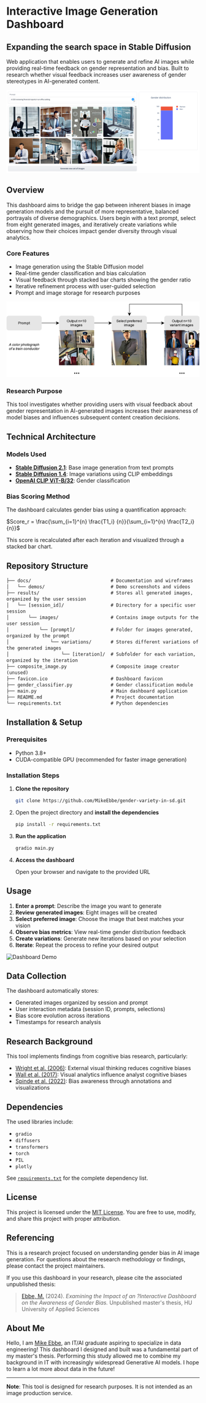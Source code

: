 # Interactive Image Generation Dashboard
## Expanding the search space in Stable Diffusion

Web application that enables users to generate and refine AI images while providing real-time feedback on gender representation and bias. Built to research whether visual feedback increases user awareness of gender stereotypes in AI-generated content.

![Dashboard](docs/demo/dashboard.png "Dashboard")

## Overview

This dashboard aims to bridge the gap between inherent biases in image generation models and the pursuit of more representative, balanced portrayals of diverse demographics. Users begin with a text prompt, select from eight generated images, and iteratively create variations while observing how their choices impact gender diversity through visual analytics.

### Core Features

- Image generation using the Stable Diffusion model
- Real-time gender classification and bias calculation
- Visual feedback through stacked bar charts showing the gender ratio
- Iterative refinement process with user-guided selection
- Prompt and image storage for research purposes

![Image Generation Flow](docs/image_generation_flow.png "Image Generation Flow")

### Research Purpose

This tool investigates whether providing users with visual feedback about gender representation in AI-generated images increases their awareness of model biases and influences subsequent content creation decisions.

## Technical Architecture

### Models Used
- [**Stable Diffusion 2.1**](https://huggingface.co/stabilityai/stable-diffusion-2-1): Base image generation from text prompts
- [**Stable Diffusion 1.4**](https://huggingface.co/lambdalabs/sd-image-variations-diffusers): Image variations using CLIP embeddings
- [**OpenAI CLIP ViT-B/32**](https://huggingface.co/openai/clip-vit-base-patch32): Gender classification

### Bias Scoring Method
The dashboard calculates gender bias using a quantification approach:

$Score_r = \frac{\sum_{i=1}^{n}  \frac{T1_i} {n}}{\sum_{i=1}^{n}  \frac{T2_i} {n}}$

This score is recalculated after each iteration and visualized through a stacked bar chart.

## Repository Structure

```
├── docs/                             # Documentation and wireframes
│   └── demos/                        # Demo screenshots and videos
├── results/                          # Stores all generated images, organized by the user session
│   └── [session_id]/                 # Directory for a specific user session
│       └── images/                   # Contains image outputs for the user session
│           └── [prompt]/             # Folder for images generated, organized by the prompt
│               └── variations/       # Stores different variations of the generated images
│                   └── [iteration]/  # Subfolder for each variation, organized by the iteration
├── composite_image.py                # Composite image creator (unused)
├── favicon.ico                       # Dashboard favicon
├── gender_classifier.py              # Gender classification module
├── main.py                           # Main dashboard application
├── README.md                         # Project documentation
└── requirements.txt                  # Python dependencies
```

## Installation & Setup

### Prerequisites
- Python 3.8+
- CUDA-compatible GPU (recommended for faster image generation)

### Installation Steps

1. **Clone the repository**

   ```bash
   git clone https://github.com/MikeEbbe/gender-variety-in-sd.git
   ```

2. Open the project directory and **install the dependencies**

   ```bash
   pip install -r requirements.txt
   ```

3. **Run the application**

   ```bash
   gradio main.py
   ```

4. **Access the dashboard**

   Open your browser and navigate to the provided URL

## Usage

1. **Enter a prompt**: Describe the image you want to generate
2. **Review generated images**: Eight images will be created
3. **Select preferred image**: Choose the image that best matches your vision
4. **Observe bias metrics**: View real-time gender distribution feedback
5. **Create variations**: Generate new iterations based on your selection
6. **Iterate**: Repeat the process to refine your desired output

![Dashboard Demo](docs/demo/dashboard_demo.gif "Dashboard Demo")

## Data Collection

The dashboard automatically stores:
- Generated images organized by session and prompt
- User interaction metadata (session ID, prompts, selections)
- Bias score evolution across iterations
- Timestamps for research analysis

## Research Background

This tool implements findings from cognitive bias research, particularly:
- [Wright et al. (2006)](https://doi.org/10.1145/1124772.1124890): External visual thinking reduces cognitive biases
- [Wall et al. (2017)](https://doi.org/10.1109/VAST.2017.8585669): Visual analytics influence analyst cognitive biases
- [Spinde et al. (2022)](https://doi.org/10.1371/journal.pone.0266204): Bias awareness through annotations and visualizations

## Dependencies

The used libraries include:
- `gradio`
- `diffusers`
- `transformers`
- `torch`
- `PIL`
- `plotly`

See [`requirements.txt`](requirements.txt) for the complete dependency list.

## License

This project is licensed under the [MIT License](LICENSE). You are free to use, modify, and share this project with proper attribution.

## Referencing

This is a research project focused on understanding gender bias in AI image generation. For questions about the research methodology or findings, please contact the project maintainers.

If you use this dashboard in your research, please cite the associated unpublished thesis:

>[Ebbe, M.](https://www.linkedin.com/in/mike-ebbe/) (2024). *Examining the Impact of an ?Interactive Dashboard on the Awareness of Gender Bias.* Unpublished master's thesis, HU University of Applied Sciences

## About Me

Hello, I am [Mike Ebbe](https://www.linkedin.com/in/mike-ebbe/), an IT/AI graduate aspiring to specialize in data engineering! This dashboard I designed and built was a fundamental part of my master's thesis. Performing this study allowed me to combine my background in IT with increasingly widespread Generative AI models. I hope to learn a lot more about data in the future!

---

**Note**: This tool is designed for research purposes. It is not intended as an image production service.